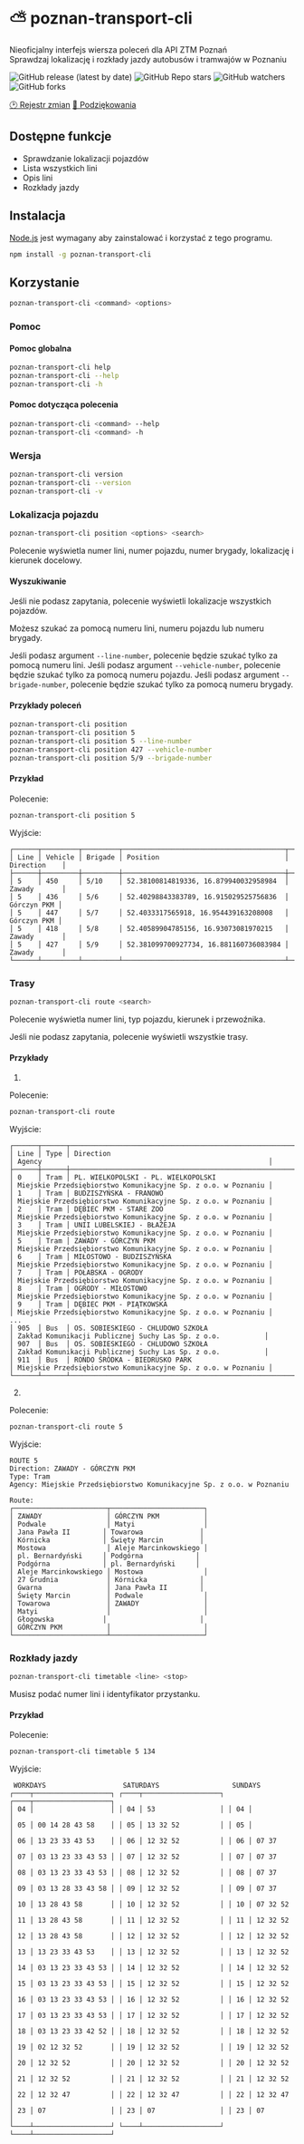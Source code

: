 # ⛅ poznan-transport-cli

Nieoficjalny interfejs wiersza poleceń dla API ZTM Poznań \
Sprawdzaj lokalizację i rozkłady jazdy autobusów i tramwajów w Poznaniu

![GitHub release (latest by date)](https://img.shields.io/github/v/release/bartekl1/poznan-transport-cli?style=flat-square)
![GitHub Repo stars](https://img.shields.io/github/stars/bartekl1/poznan-transport-cli?style=flat-square)
![GitHub watchers](https://img.shields.io/github/watchers/bartekl1/poznan-transport-cli?style=flat-square)
![GitHub forks](https://img.shields.io/github/forks/bartekl1/poznan-transport-cli?style=flat-square)

<!-- [📖 Dokumentacja](https://github.com/bartekl1/poznan-transport-cli/wiki) -->
[🕑 Rejestr zmian](https://github.com/bartekl1/poznan-transport-cli/blob/main/CHANGELOG_PL.md)
[🎁 Podziękowania](https://github.com/bartekl1/poznan-transport-cli/blob/main/ACKNOWLEDGEMENTS_PL.md)

## Dostępne funkcje

- Sprawdzanie lokalizacji pojazdów
- Lista wszystkich lini
- Opis lini
- Rozkłady jazdy

## Instalacja

[Node.js](https://nodejs.org/) jest wymagany aby zainstalować i korzystać z tego programu.

```bash
npm install -g poznan-transport-cli
```

## Korzystanie

```bash
poznan-transport-cli <command> <options>
```

### Pomoc

#### Pomoc globalna

```bash
poznan-transport-cli help
poznan-transport-cli --help
poznan-transport-cli -h
```

#### Pomoc dotycząca polecenia

```bash
poznan-transport-cli <command> --help
poznan-transport-cli <command> -h
```

### Wersja

```bash
poznan-transport-cli version
poznan-transport-cli --version
poznan-transport-cli -v
```

### Lokalizacja pojazdu

```bash
poznan-transport-cli position <options> <search>
```

Polecenie wyświetla numer lini, numer pojazdu, numer brygady, lokalizację i kierunek docelowy.

#### Wyszukiwanie

Jeśli nie podasz zapytania, polecenie wyświetli lokalizacje wszystkich pojazdów.

Możesz szukać za pomocą numeru lini, numeru pojazdu lub numeru brygady.

Jeśli podasz argument `--line-number`, polecenie będzie szukać tylko za pomocą numeru lini.
Jeśli podasz argument `--vehicle-number`, polecenie będzie szukać tylko za pomocą numeru pojazdu.
Jeśli podasz argument `--brigade-number`, polecenie będzie szukać tylko za pomocą numeru brygady.

#### Przykłady poleceń

```bash
poznan-transport-cli position
poznan-transport-cli position 5
poznan-transport-cli position 5 --line-number
poznan-transport-cli position 427 --vehicle-number
poznan-transport-cli position 5/9 --brigade-number
```

#### Przykład

Polecenie:

```bash
poznan-transport-cli position 5
```

Wyjście:

```text
┌──────┬─────────┬─────────┬────────────────────────────────────────┬──────────────┐
│ Line │ Vehicle │ Brigade │ Position                               │ Direction    │
├──────┼─────────┼─────────┼────────────────────────────────────────┼──────────────┤
│ 5    │ 450     │ 5/10    │ 52.38100814819336, 16.879940032958984  │ Zawady       │
│ 5    │ 436     │ 5/6     │ 52.40298843383789, 16.915029525756836  │ Górczyn PKM │
│ 5    │ 447     │ 5/7     │ 52.4033317565918, 16.954439163208008   │ Górczyn PKM │
│ 5    │ 418     │ 5/8     │ 52.40589904785156, 16.93073081970215   │ Zawady       │
│ 5    │ 427     │ 5/9     │ 52.381099700927734, 16.881160736083984 │ Zawady       │
└──────┴─────────┴─────────┴────────────────────────────────────────┴──────────────┘
```

### Trasy

```bash
poznan-transport-cli route <search>
```

Polecenie wyświetla numer lini, typ pojazdu, kierunek i przewoźnika.

Jeśli nie podasz zapytania, polecenie wyświetli wszystkie trasy.

#### Przykłady

1.

Polecenie:

```bash
poznan-transport-cli route
```

Wyjście:

```text
┌──────┬──────┬──────────────────────────────────────────────────────────────┬───────────────────────────────────────────────────────────────┐
│ Line │ Type │ Direction                                                    │ Agency                                                        │
├──────┼──────┼──────────────────────────────────────────────────────────────┼───────────────────────────────────────────────────────────────┤
│ 0    │ Tram │ PL. WIELKOPOLSKI - PL. WIELKOPOLSKI                          │ Miejskie Przedsiębiorstwo Komunikacyjne Sp. z o.o. w Poznaniu │
│ 1    │ Tram │ BUDZISZYŃSKA - FRANOWO                                       │ Miejskie Przedsiębiorstwo Komunikacyjne Sp. z o.o. w Poznaniu │
│ 2    │ Tram │ DĘBIEC PKM - STARE ZOO                                       │ Miejskie Przedsiębiorstwo Komunikacyjne Sp. z o.o. w Poznaniu │
│ 3    │ Tram │ UNII LUBELSKIEJ - BŁAŻEJA                                   │ Miejskie Przedsiębiorstwo Komunikacyjne Sp. z o.o. w Poznaniu │
│ 5    │ Tram │ ZAWADY - GÓRCZYN PKM                                         │ Miejskie Przedsiębiorstwo Komunikacyjne Sp. z o.o. w Poznaniu │
│ 6    │ Tram │ MIŁOSTOWO - BUDZISZYŃSKA                                    │ Miejskie Przedsiębiorstwo Komunikacyjne Sp. z o.o. w Poznaniu │
│ 7    │ Tram │ POŁABSKA - OGRODY                                           │ Miejskie Przedsiębiorstwo Komunikacyjne Sp. z o.o. w Poznaniu │
│ 8    │ Tram │ OGRODY - MIŁOSTOWO                                          │ Miejskie Przedsiębiorstwo Komunikacyjne Sp. z o.o. w Poznaniu │
│ 9    │ Tram │ DĘBIEC PKM - PIĄTKOWSKA                                      │ Miejskie Przedsiębiorstwo Komunikacyjne Sp. z o.o. w Poznaniu │
...
│ 905  │ Bus  │ OS. SOBIESKIEGO - CHLUDOWO SZKOŁA                           │ Zakład Komunikacji Publicznej Suchy Las Sp. z o.o.           │
│ 907  │ Bus  │ OS. SOBIESKIEGO - CHLUDOWO SZKOŁA                           │ Zakład Komunikacji Publicznej Suchy Las Sp. z o.o.           │
│ 911  │ Bus  │ RONDO ŚRÓDKA - BIEDRUSKO PARK                                │ Miejskie Przedsiębiorstwo Komunikacyjne Sp. z o.o. w Poznaniu │
└──────┴──────┴──────────────────────────────────────────────────────────────┴───────────────────────────────────────────────────────────────┘
```

2.

Polecenie:

```bash
poznan-transport-cli route 5
```

Wyjście:

```text
ROUTE 5
Direction: ZAWADY - GÓRCZYN PKM
Type: Tram
Agency: Miejskie Przedsiębiorstwo Komunikacyjne Sp. z o.o. w Poznaniu

Route:
┌───────────────────────┬───────────────────────┐
│ ZAWADY                │ GÓRCZYN PKM           │
│ Podwale               │ Matyi                 │
│ Jana Pawła II        │ Towarowa              │
│ Kórnicka             │ Święty Marcin         │
│ Mostowa               │ Aleje Marcinkowskiego │
│ pl. Bernardyński     │ Podgórna             │
│ Podgórna             │ pl. Bernardyński     │
│ Aleje Marcinkowskiego │ Mostowa               │
│ 27 Grudnia            │ Kórnicka             │
│ Gwarna                │ Jana Pawła II        │
│ Święty Marcin         │ Podwale               │
│ Towarowa              │ ZAWADY                │
│ Matyi                 │                       │
│ Głogowska            │                       │
│ GÓRCZYN PKM           │                       │
└───────────────────────┴───────────────────────┘
```

### Rozkłady jazdy

```bash
poznan-transport-cli timetable <line> <stop>
```

Musisz podać numer lini i identyfikator przystanku.

#### Przykład

Polecenie:

```bash
poznan-transport-cli timetable 5 134
```

Wyjście:

```text
 WORKDAYS                   SATURDAYS                  SUNDAYS
┌────┬───────────────────┐ ┌────┬───────────────────┐ ┌────┬───────────────────┐
│ 04 │                   │ │ 04 │ 53                │ │ 04 │                   │
│ 05 │ 00 14 28 43 58    │ │ 05 │ 13 32 52          │ │ 05 │                   │
│ 06 │ 13 23 33 43 53    │ │ 06 │ 12 32 52          │ │ 06 │ 07 37             │
│ 07 │ 03 13 23 33 43 53 │ │ 07 │ 12 32 52          │ │ 07 │ 07 37             │
│ 08 │ 03 13 23 33 43 53 │ │ 08 │ 12 32 52          │ │ 08 │ 07 37             │
│ 09 │ 03 13 28 33 43 58 │ │ 09 │ 12 32 52          │ │ 09 │ 07 37             │
│ 10 │ 13 28 43 58       │ │ 10 │ 12 32 52          │ │ 10 │ 07 32 52          │
│ 11 │ 13 28 43 58       │ │ 11 │ 12 32 52          │ │ 11 │ 12 32 52          │
│ 12 │ 13 28 43 58       │ │ 12 │ 12 32 52          │ │ 12 │ 12 32 52          │
│ 13 │ 13 23 33 43 53    │ │ 13 │ 12 32 52          │ │ 13 │ 12 32 52          │
│ 14 │ 03 13 23 33 43 53 │ │ 14 │ 12 32 52          │ │ 14 │ 12 32 52          │
│ 15 │ 03 13 23 33 43 53 │ │ 15 │ 12 32 52          │ │ 15 │ 12 32 52          │
│ 16 │ 03 13 23 33 43 53 │ │ 16 │ 12 32 52          │ │ 16 │ 12 32 52          │
│ 17 │ 03 13 23 33 43 53 │ │ 17 │ 12 32 52          │ │ 17 │ 12 32 52          │
│ 18 │ 03 13 23 33 42 52 │ │ 18 │ 12 32 52          │ │ 18 │ 12 32 52          │
│ 19 │ 02 12 32 52       │ │ 19 │ 12 32 52          │ │ 19 │ 12 32 52          │
│ 20 │ 12 32 52          │ │ 20 │ 12 32 52          │ │ 20 │ 12 32 52          │
│ 21 │ 12 32 52          │ │ 21 │ 12 32 52          │ │ 21 │ 12 32 52          │
│ 22 │ 12 32 47          │ │ 22 │ 12 32 47          │ │ 22 │ 12 32 47          │
│ 23 │ 07                │ │ 23 │ 07                │ │ 23 │ 07                │
└────┴───────────────────┘ └────┴───────────────────┘ └────┴───────────────────┘
```
